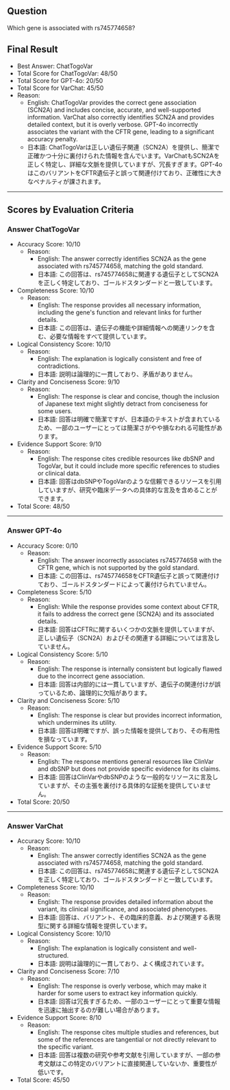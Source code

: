 ## Question

Which gene is associated with rs745774658?

## Final Result

- Best Answer: ChatTogoVar
- Total Score for ChatTogoVar: 48/50
- Total Score for GPT-4o: 20/50
- Total Score for VarChat: 45/50
- Reason:
  - English: ChatTogoVar provides the correct gene association (SCN2A) and includes concise, accurate, and well-supported information. VarChat also correctly identifies SCN2A and provides detailed context, but it is overly verbose. GPT-4o incorrectly associates the variant with the CFTR gene, leading to a significant accuracy penalty.
  - 日本語: ChatTogoVarは正しい遺伝子関連（SCN2A）を提供し、簡潔で正確かつ十分に裏付けられた情報を含んでいます。VarChatもSCN2Aを正しく特定し、詳細な文脈を提供していますが、冗長すぎます。GPT-4oはこのバリアントをCFTR遺伝子と誤って関連付けており、正確性に大きなペナルティが課されます。

---

## Scores by Evaluation Criteria

### Answer ChatTogoVar
- Accuracy Score: 10/10
  - Reason: 
    - English: The answer correctly identifies SCN2A as the gene associated with rs745774658, matching the gold standard.
    - 日本語: この回答は、rs745774658に関連する遺伝子としてSCN2Aを正しく特定しており、ゴールドスタンダードと一致しています。
- Completeness Score: 10/10
  - Reason: 
    - English: The response provides all necessary information, including the gene's function and relevant links for further details.
    - 日本語: この回答は、遺伝子の機能や詳細情報への関連リンクを含む、必要な情報をすべて提供しています。
- Logical Consistency Score: 10/10
  - Reason: 
    - English: The explanation is logically consistent and free of contradictions.
    - 日本語: 説明は論理的に一貫しており、矛盾がありません。
- Clarity and Conciseness Score: 9/10
  - Reason: 
    - English: The response is clear and concise, though the inclusion of Japanese text might slightly detract from conciseness for some users.
    - 日本語: 回答は明確で簡潔ですが、日本語のテキストが含まれているため、一部のユーザーにとっては簡潔さがやや損なわれる可能性があります。
- Evidence Support Score: 9/10
  - Reason: 
    - English: The response cites credible resources like dbSNP and TogoVar, but it could include more specific references to studies or clinical data.
    - 日本語: 回答はdbSNPやTogoVarのような信頼できるリソースを引用していますが、研究や臨床データへの具体的な言及を含めることができます。
- Total Score: 48/50

---

### Answer GPT-4o
- Accuracy Score: 0/10
  - Reason: 
    - English: The answer incorrectly associates rs745774658 with the CFTR gene, which is not supported by the gold standard.
    - 日本語: この回答は、rs745774658をCFTR遺伝子と誤って関連付けており、ゴールドスタンダードによって裏付けられていません。
- Completeness Score: 5/10
  - Reason: 
    - English: While the response provides some context about CFTR, it fails to address the correct gene (SCN2A) and its associated details.
    - 日本語: 回答はCFTRに関するいくつかの文脈を提供していますが、正しい遺伝子（SCN2A）およびその関連する詳細については言及していません。
- Logical Consistency Score: 5/10
  - Reason: 
    - English: The response is internally consistent but logically flawed due to the incorrect gene association.
    - 日本語: 回答は内部的には一貫していますが、遺伝子の関連付けが誤っているため、論理的に欠陥があります。
- Clarity and Conciseness Score: 5/10
  - Reason: 
    - English: The response is clear but provides incorrect information, which undermines its utility.
    - 日本語: 回答は明確ですが、誤った情報を提供しており、その有用性を損なっています。
- Evidence Support Score: 5/10
  - Reason: 
    - English: The response mentions general resources like ClinVar and dbSNP but does not provide specific evidence for its claims.
    - 日本語: 回答はClinVarやdbSNPのような一般的なリソースに言及していますが、その主張を裏付ける具体的な証拠を提供していません。
- Total Score: 20/50

---

### Answer VarChat
- Accuracy Score: 10/10
  - Reason: 
    - English: The answer correctly identifies SCN2A as the gene associated with rs745774658, matching the gold standard.
    - 日本語: この回答は、rs745774658に関連する遺伝子としてSCN2Aを正しく特定しており、ゴールドスタンダードと一致しています。
- Completeness Score: 10/10
  - Reason: 
    - English: The response provides detailed information about the variant, its clinical significance, and associated phenotypes.
    - 日本語: 回答は、バリアント、その臨床的意義、および関連する表現型に関する詳細な情報を提供しています。
- Logical Consistency Score: 10/10
  - Reason: 
    - English: The explanation is logically consistent and well-structured.
    - 日本語: 説明は論理的に一貫しており、よく構成されています。
- Clarity and Conciseness Score: 7/10
  - Reason: 
    - English: The response is overly verbose, which may make it harder for some users to extract key information quickly.
    - 日本語: 回答は冗長すぎるため、一部のユーザーにとって重要な情報を迅速に抽出するのが難しい場合があります。
- Evidence Support Score: 8/10
  - Reason: 
    - English: The response cites multiple studies and references, but some of the references are tangential or not directly relevant to the specific variant.
    - 日本語: 回答は複数の研究や参考文献を引用していますが、一部の参考文献はこの特定のバリアントに直接関連していないか、重要性が低いです。
- Total Score: 45/50